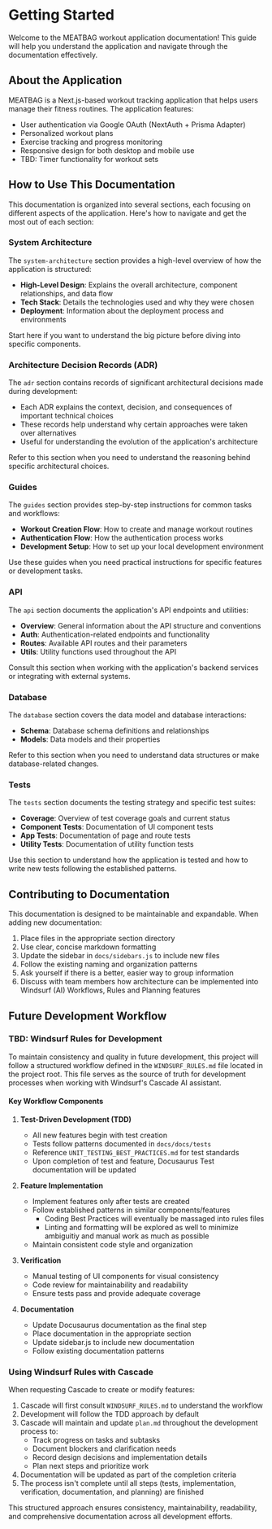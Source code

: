 # Getting Started

Welcome to the MEATBAG workout application documentation! This guide will help you understand the application and navigate through the documentation effectively.

## About the Application

MEATBAG is a Next.js-based workout tracking application that helps users manage their fitness routines. The application features:

- User authentication via Google OAuth (NextAuth + Prisma Adapter)
- Personalized workout plans
- Exercise tracking and progress monitoring
- Responsive design for both desktop and mobile use
- TBD: Timer functionality for workout sets

## How to Use This Documentation

This documentation is organized into several sections, each focusing on different aspects of the application. Here's how to navigate and get the most out of each section:

### System Architecture

The `system-architecture` section provides a high-level overview of how the application is structured:

- **High-Level Design**: Explains the overall architecture, component relationships, and data flow
- **Tech Stack**: Details the technologies used and why they were chosen
- **Deployment**: Information about the deployment process and environments

Start here if you want to understand the big picture before diving into specific components.

### Architecture Decision Records (ADR)

The `adr` section contains records of significant architectural decisions made during development:

- Each ADR explains the context, decision, and consequences of important technical choices
- These records help understand why certain approaches were taken over alternatives
- Useful for understanding the evolution of the application's architecture

Refer to this section when you need to understand the reasoning behind specific architectural choices.

### Guides

The `guides` section provides step-by-step instructions for common tasks and workflows:

- **Workout Creation Flow**: How to create and manage workout routines
- **Authentication Flow**: How the authentication process works
- **Development Setup**: How to set up your local development environment

Use these guides when you need practical instructions for specific features or development tasks.

### API

The `api` section documents the application's API endpoints and utilities:

- **Overview**: General information about the API structure and conventions
- **Auth**: Authentication-related endpoints and functionality
- **Routes**: Available API routes and their parameters
- **Utils**: Utility functions used throughout the API

Consult this section when working with the application's backend services or integrating with external systems.

### Database

The `database` section covers the data model and database interactions:

- **Schema**: Database schema definitions and relationships
- **Models**: Data models and their properties

Refer to this section when you need to understand data structures or make database-related changes.

### Tests

The `tests` section documents the testing strategy and specific test suites:

- **Coverage**: Overview of test coverage goals and current status
- **Component Tests**: Documentation of UI component tests
- **App Tests**: Documentation of page and route tests
- **Utility Tests**: Documentation of utility function tests

Use this section to understand how the application is tested and how to write new tests following the established patterns.

## Contributing to Documentation

This documentation is designed to be maintainable and expandable. When adding new documentation:

1. Place files in the appropriate section directory
2. Use clear, concise markdown formatting
3. Update the sidebar in `docs/sidebars.js` to include new files
4. Follow the existing naming and organization patterns
5. Ask yourself if there is a better, easier way to group information
6. Discuss with team members how architecture can be implemented into Windsurf (AI) Workflows, Rules and Planning features

## Future Development Workflow

### TBD: Windsurf Rules for Development

To maintain consistency and quality in future development, this project will follow a structured workflow defined in the `WINDSURF_RULES.md` file located in the project root. This file serves as the source of truth for development processes when working with Windsurf's Cascade AI assistant.

#### Key Workflow Components

1. **Test-Driven Development (TDD)**

   - All new features begin with test creation
   - Tests follow patterns documented in `docs/docs/tests`
   - Reference `UNIT_TESTING_BEST_PRACTICES.md` for test standards
   - Upon completion of test and feature, Docusaurus Test documentation will be updated

2. **Feature Implementation**

   - Implement features only after tests are created
   - Follow established patterns in similar components/features
     - Coding Best Practices will eventually be massaged into rules files
     - Linting and formatting will be explored as well to minimize ambiguitiy and manual work as much as possible
   - Maintain consistent code style and organization

3. **Verification**

   - Manual testing of UI components for visual consistency
   - Code review for maintainability and readability
   - Ensure tests pass and provide adequate coverage

4. **Documentation**
   - Update Docusaurus documentation as the final step
   - Place documentation in the appropriate section
   - Update sidebar.js to include new documentation
   - Follow existing documentation patterns

### Using Windsurf Rules with Cascade

When requesting Cascade to create or modify features:

1. Cascade will first consult `WINDSURF_RULES.md` to understand the workflow
2. Development will follow the TDD approach by default
3. Cascade will maintain and update `plan.md` throughout the development process to:
   - Track progress on tasks and subtasks
   - Document blockers and clarification needs
   - Record design decisions and implementation details
   - Plan next steps and prioritize work
4. Documentation will be updated as part of the completion criteria
5. The process isn't complete until all steps (tests, implementation, verification, documentation, and planning) are finished

This structured approach ensures consistency, maintainability, readability, and comprehensive documentation across all development efforts.
